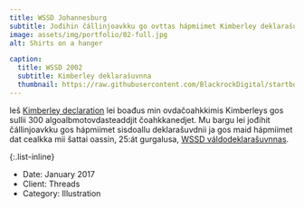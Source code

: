 ```yaml
---
title: WSSD Johannesburg
subtitle: Jođihin čállinjoavkku go ovttas hápmiimet Kimberley deklarašuvnna.
image: assets/img/portfolio/02-full.jpg
alt: Shirts on a hanger

caption:
  title: WSSD 2002
  subtitle: Kimberley deklarašuvnna
  thumbnail: https://raw.githubusercontent.com/BlackrockDigital/startbootstrap-agency/master/src/assets/img/portfolio/01-thumbnail.jpg
---
```

Ieš [Kimberley declaration](https://www.dialoguebetweennations.com/IR/english/KariOcaKimberley/KimberleyDeclaration.htm) lei boađus min ovdačoahkkimis Kimberleys gos sullii 300 algoalbmotovdasteaddjit čoahkkanedjet. Mu bargu lei jođihit čállinjoavkku gos hápmiimet sisdoallu deklarašuvdnii ja gos maid hápmiimet dat cealkka mii šattai oassin, 25:át gurgalusa, [WSSD váldodeklarašuvnnas](https://www.un.org/esa/sustdev/documents/WSSD_POI_PD/English/POI_PD.htm).

{:.list-inline}
- Date: January 2017
- Client: Threads
- Category: Illustration

